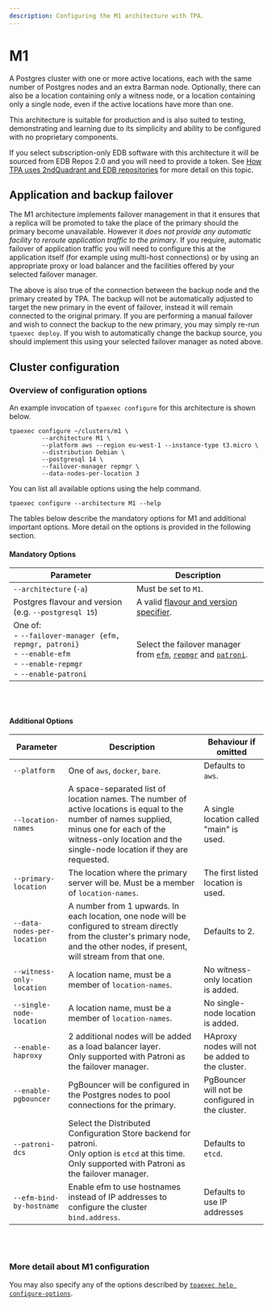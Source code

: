 ```yaml
---
description: Configuring the M1 architecture with TPA.
---
```


# M1

A Postgres cluster with one or more active locations, each with the same
number of Postgres nodes and an extra Barman node. Optionally, there can
also be a location containing only a witness node, or a location
containing only a single node, even if the active locations have more
than one.

This architecture is suitable for production and is also suited to
testing, demonstrating and learning due to its simplicity and ability to
be configured with no proprietary components.

If you select subscription-only EDB software with this architecture
it will be sourced from EDB Repos 2.0 and you will need to provide a token.
See [How TPA uses 2ndQuadrant and EDB repositories](2q_and_edb_repositories.md)
for more detail on this topic.

## Application and backup failover

The M1 architecture implements failover management in that it ensures
that a replica will be promoted to take the place of the primary should
the primary become unavailable. However it *does not provide any
automatic facility to reroute application traffic to the primary*. If
you require, automatic failover of application traffic you will need to
configure this at the application itself (for example using multi-host
connections) or by using an appropriate proxy or load balancer and the
facilities offered by your selected failover manager.

The above is also true of the connection between the backup node and the
primary created by TPA. The backup will not be automatically adjusted to
target the new primary in the event of failover, instead it will remain
connected to the original primary. If you are performing a manual
failover and wish to connect the backup to the new primary, you may
simply re-run `tpaexec deploy`. If you wish to automatically change the
backup source, you should implement this using your selected failover
manager as noted above.

## Cluster configuration

### Overview of configuration options

An example invocation of `tpaexec configure` for this architecture
is shown below.

```shell
tpaexec configure ~/clusters/m1 \
         --architecture M1 \
         --platform aws --region eu-west-1 --instance-type t3.micro \
         --distribution Debian \
         --postgresql 14 \
         --failover-manager repmgr \
         --data-nodes-per-location 3
```

You can list all available options using the help command.

```shell
tpaexec configure --architecture M1 --help
```

The tables below describe the mandatory options for M1
and additional important options.
More detail on the options is provided in the following section.

#### Mandatory Options

| Parameter                                             | Description                                                                                 |
|-------------------------------------------------------|---------------------------------------------------------------------------------------------|
| `--architecture` (`-a`)                               | Must be set to `M1`.                                                                        |
| Postgres flavour and version (e.g. `--postgresql 15`) | A valid [flavour and version specifier](tpaexec-configure.md#postgres-flavour-and-version). |
| One of: <br> - `--failover-manager {efm, repmgr, patroni}`<br>- `--enable-efm`<br> - `--enable-repmgr`<br>- `--enable-patroni`  | Select the failover manager from [`efm`](efm.md), [`repmgr`](repmgr.md) and [`patroni`](patroni.md).                                                  |

<br/><br/>

#### Additional Options

| Parameter                 | Description                                                                                                       | Behaviour if omitted                                                                                 |
|---------------------------|-------------------------------------------------------------------------------------------------------------------|------------------------------------------------------------------------------------------------------|
| `--platform`              | One of `aws`, `docker`, `bare`.                                                                                   | Defaults to `aws`.                                                                                   |
| `--location-names` | A space-separated list of location names. The number of active locations is equal to the number of names supplied, minus one for each of the witness-only location and the single-node location if they are requested. | A single location called "main" is used. |
| `--primary-location` | The location where the primary server will be. Must be a member of `location-names`. | The first listed location is used. |
| `--data-nodes-per-location` | A number from 1 upwards. In each location, one node will be configured to stream directly from the cluster's primary node, and the other nodes, if present, will stream from that one. | Defaults to 2.
| `--witness-only-location` | A location name, must be a member of `location-names`. | No witness-only location is added. |
| `--single-node-location` | A location name, must be a member of `location-names`. | No single-node location is added. |
| `--enable-haproxy`        | 2 additional nodes will be added as a load balancer layer.<br/>Only supported with Patroni as the failover manager. | HAproxy nodes will not be added to the cluster.                                                      |
| `--enable-pgbouncer`        | PgBouncer will be configured in the Postgres nodes to pool connections for the primary. | PgBouncer will not be configured in the cluster.                                                      |
| `--patroni-dcs`           | Select the Distributed Configuration Store backend for patroni.<br/>Only option is `etcd` at this time. <br/>Only supported with Patroni as the failover manager. | Defaults to `etcd`. |
| `--efm-bind-by-hostname` | Enable efm to use hostnames instead of IP addresses to configure the cluster `bind.address`. | Defaults to use IP addresses |

<br/><br/>

### More detail about M1 configuration

You may also specify any of the options described by
[`tpaexec help configure-options`](tpaexec-configure.md).
